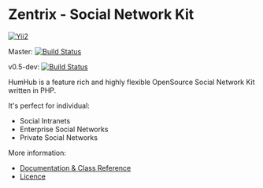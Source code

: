 Zentrix - Social Network Kit
===========================
[![Yii2](https://img.shields.io/badge/Powered_by-Yii_Framework-green.svg?style=flat)](http://www.yiiframework.com/)

Master: [![Build Status](https://travis-ci.org/tribalfrost/Zentrix.svg?branch=master)](https://travis-ci.org/tribalfrost/Zentrix)

v0.5-dev: [![Build Status](https://travis-ci.org/tribalfrost/Zentrix.svg?branch=v0.5-dev)](https://travis-ci.org/tribalfrost/Zentrix)


HumHub is a feature rich and highly flexible OpenSource Social Network Kit written in PHP.

It's perfect for individual:
- Social Intranets
- Enterprise Social Networks
- Private Social Networks

More information:
- [Documentation & Class Reference](http://www.humhub.org/docs)
- [Licence](http://www.humhub.org/licences)

